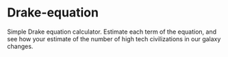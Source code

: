 # Drake-equation
Simple Drake equation calculator.  Estimate each term of the equation, and see how your estimate of the number of high tech civilizations in our galaxy changes.
